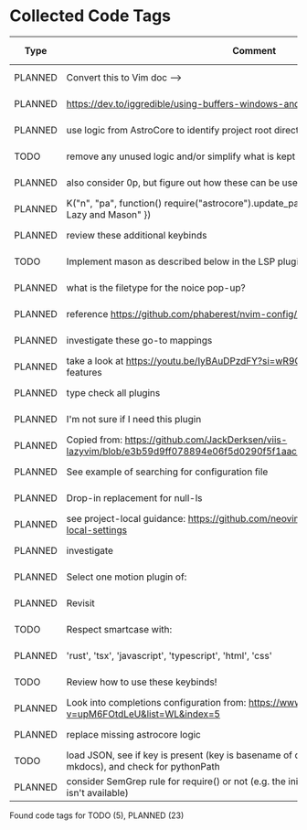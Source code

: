 # Collected Code Tags

| Type    | Comment                                                                                                                      | Last Edit   | Source File                                                                                                                                                                                 |
|---------|------------------------------------------------------------------------------------------------------------------------------|-------------|---------------------------------------------------------------------------------------------------------------------------------------------------------------------------------------------|
| PLANNED | Convert this to Vim doc -->                                                                                                  | 2024-01-27  | [doc/notes.md:3](https://github.com/KyleKing/nvim/blame/f37f69e1594420b3ffe3ff4f1e738032a5df9df2/doc/notes.md#L3)                                                                           |
| PLANNED | <https://dev.to/iggredible/using-buffers-windows-and-tabs-efficiently-in-vim-56jc>                                           | 2024-01-28  | [doc/notes.md:13](https://github.com/KyleKing/nvim/blame/1b7ddd52a930cbe10e2e9a398817046b3ad05a09/doc/notes.md#L13)                                                                         |
| PLANNED | use logic from AstroCore to identify project root directory                                                                  | 2024-02-02  | [lua/astro/rooter.lua:1](https://github.com/KyleKing/nvim/blame/2152dcee971ce67d6cab166f99cc094f8f1a74bc/lua/astro/rooter.lua#L1)                                                           |
| TODO    | remove any unused logic and/or simplify what is kept                                                                         | 2024-01-28  | [lua/astro/utils.lua:11](https://github.com/KyleKing/nvim/blame/1b7ddd52a930cbe10e2e9a398817046b3ad05a09/lua/astro/utils.lua#L11)                                                           |
| PLANNED | also consider 0p, but figure out how these can be useful first                                                               | 2024-02-02  | [lua/kyleking/keymaps.lua:16](https://github.com/KyleKing/nvim/blame/8d001f9096ea0084121918861a97b859310cf59a/lua/kyleking/keybinds.lua#L14)                                                |
| PLANNED | K("n", "<leader>pa", function() require("astrocore").update_packages() end, { desc = "Update Lazy and Mason" })              | 2024-02-05  | [lua/kyleking/keymaps.lua:48](https://github.com/KyleKing/nvim/blame/3fd0d95ef92eff615863f857b0195fa26a1d66e9/lua/kyleking/keybinds.lua#L49)                                                |
| PLANNED | review these additional keybinds                                                                                             | 2024-02-01  | [lua/kyleking/keymaps.lua:66](https://github.com/KyleKing/nvim/blame/e25faf56d74fed989793595dded50559262bfbd6/lua/kyleking/keybinds.lua#L57)                                                |
| TODO    | Implement mason as described below in the LSP plugin file                                                                    | 2024-02-09  | [lua/kyleking/plugins/_configs/lsp.lua:1](https://github.com/KyleKing/nvim/blame/167332a44724e01be0b03794eeee3a0cd470c7de/lua/kyleking/plugins/_configs/lsp.lua#L1)                         |
| PLANNED | what is the filetype for the noice pop-up?                                                                                   | 2024-02-09  | [lua/kyleking/plugins/bars-and-lines/reticle.lua:18](https://github.com/KyleKing/nvim/blame/ef394d3a07b227485364f8efc468f9390c26aaee/lua/kyleking/plugins/bars-and-lines/reticle.lua#L17)   |
| PLANNED | reference https://github.com/phaberest/nvim-config/blob/main/lua/plugins/cmp.lua                                             | 2024-02-02  | [lua/kyleking/plugins/completion/nvim-cmp.lua:1](https://github.com/KyleKing/nvim/blame/90a13bbc5634e59fde0af8315146556389bf4938/lua/kyleking/plugins/completion/nvim-cmp.lua#L1)           |
| PLANNED | investigate these go-to mappings                                                                                             | 2024-02-07  | [lua/kyleking/plugins/fuzzy-finder/telescope.lua:109](https://github.com/KyleKing/nvim/blame/5d8eb1c4cfde1b2d7937e2483b656c32fc2bfc37/lua/kyleking/plugins/fuzzy-finder/telescope.lua#L106) |
| PLANNED | take a look at https://youtu.be/IyBAuDPzdFY?si=wR9QTOa74HxQwIbT for fugitive features                                        | 2024-02-09  | [lua/kyleking/plugins/git/vim-fugitive.lua:1](https://github.com/KyleKing/nvim/blame/46944bf1225eea0df5b8cf35908825c9e30a91f4/lua/kyleking/plugins/git/vim-fugitive.lua#L1)                 |
| PLANNED | type check all plugins                                                                                                       | 2024-02-05  | [lua/kyleking/plugins/keybinding/which-key.lua:6](https://github.com/KyleKing/nvim/blame/6c148ebff8af8610ced06b27975fbf411dd966ef/lua/kyleking/plugins/keybinding/which-key.lua#L6)         |
| PLANNED | I'm not sure if I need this plugin                                                                                           | 2024-02-10  | [lua/kyleking/plugins/lsp/lsp-signature.lua:3](https://github.com/KyleKing/nvim/blame/main/lua/kyleking/plugins/lsp/lsp-signature.lua#L3)                                                  |
| PLANNED | Copied from: https://github.com/JackDerksen/viis-lazyvim/blob/e3b59d9ff078894e06f5d0290f5f1aac2446437d/lua/plugins/mason.lua | 2024-02-09  | [lua/kyleking/plugins/lsp/mason.lua:3](https://github.com/KyleKing/nvim/blame/e37415c51ea56e0195553f4fed69acd90874e2da/lua/kyleking/plugins/lsp/mason.lua#L3)                               |
| PLANNED | See example of searching for configuration file                                                                              | 2024-01-31  | [lua/kyleking/plugins/lsp/none-ls.lua:1](https://github.com/KyleKing/nvim/blame/6d9bb7119f3382e02db824b3d3cd566682329dea/lua/kyleking/plugins/lsp/none-ls.lua#L1)                           |
| PLANNED | Drop-in replacement for null-ls                                                                                              | 2024-02-03  | [lua/kyleking/plugins/lsp/none-ls.lua:5](https://github.com/KyleKing/nvim/blame/0da87263333d688b777113b6b257425569356a09/lua/kyleking/plugins/lsp/none-ls.lua#L5)                           |
| PLANNED | see project-local guidance: https://github.com/neovim/nvim-lspconfig/wiki/Project-local-settings                             | 2024-02-02  | [lua/kyleking/plugins/lsp/nvim-lspconfig.lua:2](https://github.com/KyleKing/nvim/blame/d11aaa740f146c71259418937c1bbb01ba6fb3cd/lua/kyleking/plugins/lsp/nvim-lspconfig.lua#L2)             |
| PLANNED | investigate                                                                                                                  | 2024-02-03  | [lua/kyleking/plugins/marks/harpoon.lua:4](https://github.com/KyleKing/nvim/blame/0da87263333d688b777113b6b257425569356a09/lua/kyleking/plugins/marks/harpoon.lua#L4)                       |
| PLANNED | Select one motion plugin of:                                                                                                 | 2024-02-02  | [lua/kyleking/plugins/motion/README.md:3](https://github.com/KyleKing/nvim/blame/fee9041fb65390bc0ced650ccf321c6d638a6c3c/lua/kyleking/plugins/motion/README.md#L3)                         |
| PLANNED | Revisit                                                                                                                      | 2024-02-03  | [lua/kyleking/plugins/motion/leap.lua:4](https://github.com/KyleKing/nvim/blame/0da87263333d688b777113b6b257425569356a09/lua/kyleking/plugins/motion/leap.lua#L4)                           |
| TODO    | Respect smartcase with:                                                                                                      | 2024-02-03  | [lua/kyleking/plugins/search/hlslens.lua:23](https://github.com/KyleKing/nvim/blame/0da87263333d688b777113b6b257425569356a09/lua/kyleking/plugins/search/hlslens.lua#L18)                   |
| PLANNED | 'rust', 'tsx', 'javascript', 'typescript', 'html', 'css'                                                                     | 2024-02-09  | [lua/kyleking/plugins/syntax/treesitter.lua:43](https://github.com/KyleKing/nvim/blame/46944bf1225eea0df5b8cf35908825c9e30a91f4/lua/kyleking/plugins/syntax/treesitter.lua#L44)             |
| TODO    | Review how to use these keybinds!                                                                                            | 2024-02-03  | [lua/kyleking/plugins/syntax/treesitter.lua:69](https://github.com/KyleKing/nvim/blame/0da87263333d688b777113b6b257425569356a09/lua/kyleking/plugins/syntax/treesitter.lua#L94)             |
| PLANNED | Look into completions configuration from: https://www.youtube.com/watch?v=upM6FOtdLeU&list=WL&index=5                        | 2024-02-09  | [lua/kyleking/plugins/utility/noice.lua:1](https://github.com/KyleKing/nvim/blame/85400cc8a6a7717290a084f8da47e53f6fae6ede/lua/kyleking/plugins/utility/noice.lua#L1)                       |
| PLANNED | replace missing astrocore logic                                                                                              | 2024-02-03  | [lua/kyleking/plugins/utility/nvim-notify.lua:15](https://github.com/KyleKing/nvim/blame/8081725ea6cc6920e739b712fdca72af1fef0be8/lua/kyleking/plugins/utility/nvim-notify.lua#L15)         |
| TODO    | load JSON, see if key is present (key is basename of current directory, e.g. mdformat-mkdocs), and check for pythonPath      | 2024-02-09  | [lua/kyleking/utils/system_utils.lua:28](https://github.com/KyleKing/nvim/blame/167332a44724e01be0b03794eeee3a0cd470c7de/lua/kyleking/utils/system_utils.lua#L28)                           |
| PLANNED | consider SemGrep rule for require() or not (e.g. the initial install will fail when telescope isn't available)               | 2024-02-01  | [run-semgrep.sh:10](https://github.com/KyleKing/nvim/blame/30f6d29da1ecdcc7f9ede368241a121b843bf2b8/run-semgrep.sh#L10)                                                                     |

Found code tags for TODO (5), PLANNED (23)

<!-- calcipy_skip_tags -->
